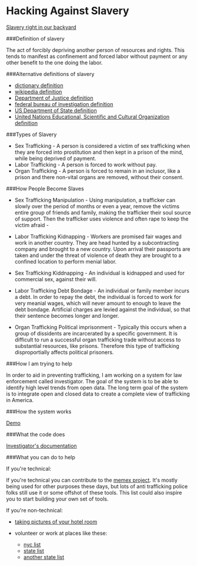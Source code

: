 # Hacking Against Slavery

[Slavery right in our backyard](http://localhost:5000/map_visual)

###Definition of slavery

The act of forcibly depriving another person of resources and rights.  This tends to manifest as confinement and forced labor without payment or any other benefit to the one doing the labor.

###Alternative definitions of slavery

* [dictionary definition](http://www.dictionary.com/browse/slavery)
* [wikipedia definition](https://en.wikipedia.org/wiki/Slavery)
* [Department of Justice definition](https://www.justice.gov/crt/human-trafficking-prosecution-unit-htpu)
* [federal bureau of investigation definition](https://www.fbi.gov/about-us/investigate/civilrights/human_trafficking)
* [US Department of State definition](http://www.state.gov/j/tip/what/)
* [United Nations Educational, Scientific and Cultural Organization definition](http://www.unesco.org/new/en/social-and-human-sciences/themes/slave-route/modern-forms-of-slavery/)

###Types of Slavery

* Sex Trafficking - A person is considered a victim of sex trafficking when they are forced into prostitution and then kept in a prison of the mind, while being deprived of payment.
* Labor Trafficking - A person is forced to work without pay.
* Organ Trafficking - A person is forced to remain in an inclusor, like a prison and there non-vital organs are removed, without their consent.

###How People Become Slaves

* Sex Trafficking Manipulation - Using manipulation, a trafficker can slowly over the period of months or even a year, remove the victims entire group of friends and family, making the trafficker their soul source of support.  Then the trafficker uses violence and often rape to keep the victim afraid - 

* Labor Trafficking Kidnapping - Workers are promised fair wages and work in another country.  They are head hunted by a subcontracting company and brought to a new country.  Upon arrival their passports are taken and under the threat of violence of death they are brought to a confined location to perform menial labor.

* Sex Trafficking Kiddnapping - An individual is kidnapped and used for commercial sex, against their will.

* Labor Trafficking Debt Bondage - An individual or family member incurs a debt.  In order to repay the debt, the individual is forced to work for very meanial wages, which will never amount to enough to leave the debt bondage.  Artificial charges are levied against the individual, so that their sentence becomes longer and longer.

* Organ Trafficking Political imprisonment - Typically this occurs when a group of dissidents are incarcerated by a specific government.  It is difficult to run a successful organ trafficking trade without access to substantial resources, like prisons.  Therefore this type of trafficking disproportially affects political prisoners. 

###How I am trying to help

In order to aid in preventing trafficking, I am working on a system for law enforcement called investigator.  The goal of the system is to be able to identify high level trends from open data.  The long term goal of the system is to integrate open and closed data to create a complete view of trafficking in America.

###How the system works

[Demo](http://localhost:5000)

###What the code does

[Investigator's documentation](https://github.com/EricSchles/investigator/blob/master/lectures/scraping_the_web/scraping_the_web.md)

###What you can do to help

If you're technical:

If you're technical you can contribute to the [memex project](http://www.darpa.mil/program/memex).  It's mostly being used for other purposes these days, but lots of anti trafficking police folks still use it or some offshot of these tools.  This list could also inspire you to start building your own set of tools.

If you're non-technical:

* [taking pictures of your hotel room](http://wgntv.com/2016/06/23/snapping-a-picture-of-your-hotel-room-could-help-stop-human-trafficking/)

* volunteer or work at places like these:
	* [nyc list](http://www.nyc.gov/html/endht/html/how/professionals.shtml)
	* [state list](https://stophumantraffickingny.wordpress.com/coalition-members/)
	* [another state list](http://www.tvpja.com/the-new-york-state-anti-trafficking-coalition.html)

